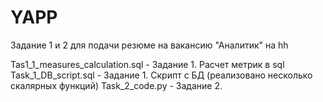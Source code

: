# YAPP
Задание 1 и 2 для подачи резюме на вакансию "Аналитик" на hh

Tas1_1_measures_calculation.sql - Задание 1. Расчет метрик в sql
Task_1_DB_script.sql - Задание 1. Скрипт с БД (реализовано несколько скалярных функций)
Task_2_code.py - Задание 2.
